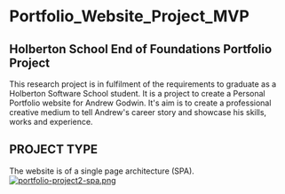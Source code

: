 # Portfolio_Website_Project_MVP
Holberton School End of Foundations Portfolio Project
---

This research project is in fulfilment of the requirements to graduate as a Holberton Software School student. It is a project to create a Personal Portfolio website for Andrew Godwin. It's aim is to create a professional creative medium to tell Andrew's career story and showcase his skills, works and experience.

## PROJECT TYPE
The website is of a single page architecture (SPA).
[![portfolio-project2-spa.png](https://i.postimg.cc/L6x7g6Dm/portfolio-project2-spa.png)](https://postimg.cc/0bJZLvh4)
